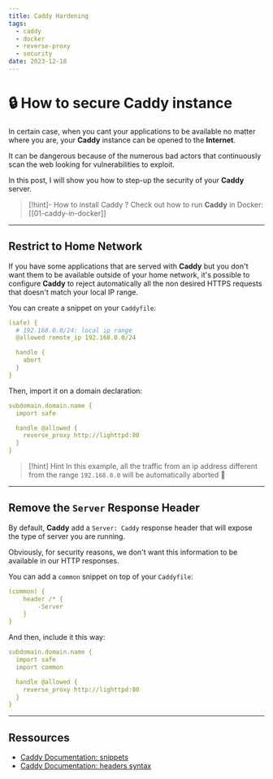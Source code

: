 ```yaml
---
title: Caddy Hardening
tags:
  - caddy
  - docker
  - reverse-proxy
  - security
date: 2023-12-18
---
```

# 🔒 How to secure Caddy instance

In certain case, when you cant your applications to be available no matter where you are, your **Caddy** instance can be opened to the **Internet**.

It can be dangerous because of the numerous bad actors that continuously scan the web looking for vulnerabilities to exploit.

In this post, I will show you how to step-up the security of your **Caddy** server.

>[!hint]- How to install Caddy ?
> Check out how to run **Caddy** in Docker: [[01-caddy-in-docker]]

---
## Restrict to Home Network

If you have some applications that are served with **Caddy** but you don't want them to be available outside of your home network, it's possible to configure **Caddy** to reject automatically all the non desired HTTPS requests that doesn't match your local IP range.

You can create a snippet on your `Caddyfile`:

```yml
(safe) {
  # 192.168.0.0/24: local ip range
  @allowed remote_ip 192.168.0.0/24

  handle {
    abort
  }
}
```

Then, import it on a domain declaration:

```yml {2}
subdomain.domain.name {
  import safe

  handle @allowed {
    reverse_proxy http://lighttpd:80
  }
}
```

> [!hint] Hint
> In this example, all the traffic from an ip address different from the range `192.168.0.0` will be automatically aborted 🤯

---
## Remove the `Server` Response Header

By default, **Caddy** add a `Server: Caddy` response header that will expose the type of server you are running.

Obviously, for security reasons, we don't want this information to be available in our HTTP responses.

You can add a `common` snippet on top of your `Caddyfile`:

```yml
(common) {
    header /* {
        -Server
    }
}
```

And then, include it this way:

```yml {3}
subdomain.domain.name {
  import safe
  import common

  handle @allowed {
    reverse_proxy http://lighttpd:80
  }
}
```

---
## Ressources

- [Caddy Documentation: snippets](https://caddyserver.com/docs/caddyfile/concepts#snippets)
- [Caddy Documentation: headers syntax](https://caddyserver.com/docs/caddyfile/directives/header#syntax)